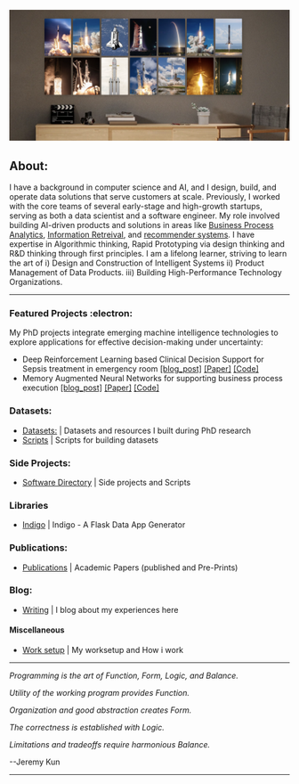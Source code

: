 
![Alt text](space_photo.png)

##  About:

I have a background in computer science and AI, and I design, build, and operate data solutions that serve customers at scale. Previously, I worked with the core teams of several early-stage and high-growth startups, serving as both a data scientist and a software engineer. My role involved building AI-driven products and solutions in areas like [Business Process Analytics](https://www.asjadk.com/deepprocess/), [Information Retreival](https://www.asjadk.com/semantic_search/), and [recommender systems](https://www.asjadk.com/music/). I have expertise in Algorithmic thinking, Rapid Prototyping via design thinking and R&D thinking through first principles. I am a lifelong learner, striving to learn the art of i) Design and Construction of Intelligent Systems ii) Product Management of Data Products. iii) Building High-Performance Technology Organizations. 

----

### Featured Projects  :electron:	

My PhD projects integrate emerging machine intelligence technologies to explore applications for effective decision-making under uncertainty: 

- Deep Reinforcement Learning based Clinical Decision Support for Sepsis treatment in emergency room  [[blog_post]](https://www.asjadk.com/decision_support/) [[Paper]](https://link.springer.com/chapter/10.1007/978-3-030-91431-8_2) [[Code]](https://github.com/asjad99/MIMIC_RL_COACH)
- Memory Augmented Neural Networks for supporting business process execution [[blog_post]](https://www.asjadk.com/deepprocess/) [[Paper]](https://link.springer.com/chapter/10.1007/978-3-030-91431-8_2) [[Code]](https://www.github.com/asjad99/DeepProcess)

### Datasets: 
- [Datasets:](https://www.kaggle.com/asjad99) | Datasets and resources I built during PhD research
- [Scripts](https://github.com/asjad99/dataset-scripts) | Scripts for building datasets 
### Side Projects: 
- [Software Directory](https://github.com/asjad99/software_directory/blob/main/README.md)  | Side projects and Scripts 

### Libraries 
- [Indigo](https://github.com/asjad99/Indigo) |  Indigo - A Flask Data App Generator

### Publications: 
- [Publications](https://scholar.google.com.au/citations?user=3dLAqxwAAAAJ&hl=en&oi=sra) | Academic Papers (published and Pre-Prints)
### Blog:
- [Writing](https://www.asjadk.com/) |  I blog about my experiences here 

#### Miscellaneous

- [Work setup](https://github.com/asjad99/software_directory/blob/main/pc_build.md) | My worksetup and How i work 

-----------

*Programming is the art of Function, Form, Logic, and Balance.*

*Utility of the working program provides Function.*

*Organization and good abstraction creates Form.*

*The correctness is established with Logic.*

*Limitations and tradeoffs require harmonious Balance.*

--Jeremy Kun



-----------


<!---
 Systems Programming Rust (OS + databases)


- [Notebooks:](https://github.com/asjad99/Computational-DS/blob/main/README.MD) | Data Science Notebooks 
- [Co-Learn Notes](https://github.com/asjad99/knowledge_base) | Notes and Guides I complied on various topics (work in progress)  
- [Work setup](https://github.com/asjad99/software_directory/blob/main/pc_build.md) | My worksetup and How i work 
- [Readings](https://github.com/asjad99/cool-reads/blob/main/README.md) | Interesting articles

Databases, 
http://www.gotw.ca/publications/concurrency-ddj.htm
https://news.ycombinator.com/item?id=27647079
-->


<!-- Moonshots: 
https://github.com/ossu/computer-science#readme
Human-level concept learning through probabilistic program induction
Going deep into langauge, reinforcement learning 
<a href="">
  <img align="center" src="https://github-readme-streak-stats.herokuapp.com/?user=asjad99&theme=blue-green" />
</a>
<!-- 
https://www.cs.cornell.edu/jeh/book.pdf
https://web.stanford.edu/class/cs168/index.html
- BDI systems 

<!--unity ant simulation
https://www.youtube.com/watch?v=X-iSQQgOd1A

<!-- inspiration: 
https://paperswithcode.com/sota
also see data products and newsletters: 
<!-- 
-



"A person often meets his destiny on the road he took to avoid it."

*“If you want to build a ship, don't drum up the men to gather wood, divide the work, and give orders. Instead, teach them to yearn for the vast and endless sea.”*
--->





